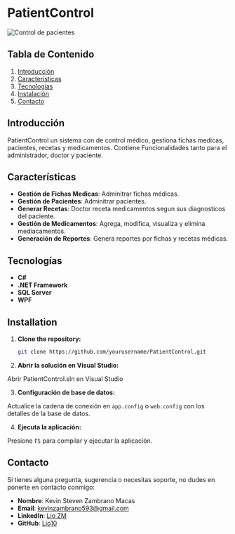# PatientControl

![Control de pacientes](https://github.com/user-attachments/assets/c2cf0f3a-0f9f-42cc-91b8-9cfcebf8a2e9)

## Tabla de Contenido

1. [Introducción](#introducción)
2. [Características](#características)
3. [Tecnologías](#tecnologías)
4. [Instalación](#instalación)
5. [Contacto](#contacto)

## Introducción

PatientControl un sistema con de control médico, gestiona fichas medicas, pacientes, recetas y medicamentos. Contiene Funcionalidades tanto para el administrador, doctor y paciente.

## Características

- **Gestión de Fichas Medicas**: Adminitrar fichas médicas.
- **Gestión de Pacientes**: Adminitrar pacientes.
- **Generar Recetas**: Doctor receta medicamentos segun sus diagnosticos del paciente.
- **Gestión de Medicamentos**: Agrega, modifica, visualiza y elimina mediacamentos.
- **Generación de Reportes**: Genera reportes por fichas y recetas médicas.

## Tecnologías

- **C#**
- **.NET Framework**
- **SQL Server**
- **WPF**

## Installation

1. **Clone the repository:**

   ```bash
   git clone https://github.com/yourusername/PatientControl.git

2. **Abrir la solución en Visual Studio:**

Abrir PatientControl.sln en Visual Studio

3. **Configuración de base de datos:**

Actualice la cadena de conexión en `app.config` o `web.config` con los detalles de la base de datos.

4. **Ejecuta la aplicación:**

Presione `F5` para compilar y ejecutar la aplicación.

## Contacto

Si tienes alguna pregunta, sugerencia o necesitas soporte, no dudes en ponerte en contacto conmigo:

- **Nombre**: Kevin Steven Zambrano Macas
- **Email**: kevinzambrano593@gmail.com
- **LinkedIn**: [Lio ZM](https://www.linkedin.com/in/lio-zm-09883431a/)
- **GitHub**: [Lio10](https://github.com/Lio10jr)
